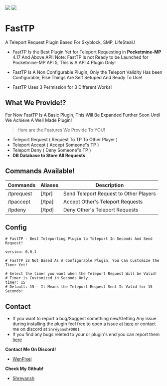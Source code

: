 [![](https://poggit.pmmp.io/shield.state/FastTP)](https://poggit.pmmp.io/p/FastTP)
<a href="https://poggit.pmmp.io/p/FastTP"><img src="https://poggit.pmmp.io/shield.state/FastTP"></a>
# FastTP
A Teleport Request Plugin Based For Skyblock, SMP, LifeSteal.!
- FastTP Is the Best Plugin Yet for Teleport Requesting in **Pocketmine-MP** 4.17 And Above API!
Note: FastTP Is not Ready to be Launched for Pocketmine-MP API 5, This is A API 4 Plugin Only!

- FastTP Is A Non Configurable Plugin, Only the Teleport Validity Has been Configurable, Else Things Are Self Setuped And Ready To Use!
- FastTP Uses 3 Permission for 3 Different Works!
## What We Provide!?

For Now FastTP Is A Basic Plugin, This Will Be Expanded Further Soon Until We Achieve A Well Made Plugin!
> Here are the Features We Provide To YOU!
- Teleport Request ( Request To TP To Other Player )
- Teleport Accept ( Accept Someone"s TP )
- Teleport Deny ( Deny Someone"s TP )
- **DB Database to Store All Requests**

## Commands Available!
Commands | Aliases | Description
---------|---------|------------
/tprequest | [/tpr] | Send Teleport Request to Other Players
/tpaccept | [/tpa] | Accept Other's Teleport Requests
/tpdeny | [/tpd] | Deny Other's Teleport Requests

## Config

```
# FastTP - Best Teleporting Plugin to Teleport In Seconds And Send Request!

version: 0.0.1

# FastTP iS Not Based As A Configurable Plugin, You Can Customize the Timer Yet!

# Select the timer you want when the Teleport Request Will be Valid!
# Timer is Customized in Seconds Only.
timer: 15
# Default: 15 - It Means the Teleport Request Sent Is Valid for 15 Seconds!
```

## Contact
- If you want to report a bug/Suggest something new/Getting Any issue during installing the plugin feel free to open a issue at [here](https://github.com/shreyop200/FastTP/issues) or contact me on discord at `Shréyansh#0001`
- If you find any bugs releted to your or plugin's end you can report them [here](https://github.com/shreyop200/FastTP/issues)

**Contact Me On Discord!**
- [WenPixel](https://discord.gg/wenpixel)

**Check My Github!**
- [Shreyansh](https://github.com/shreyop200)
